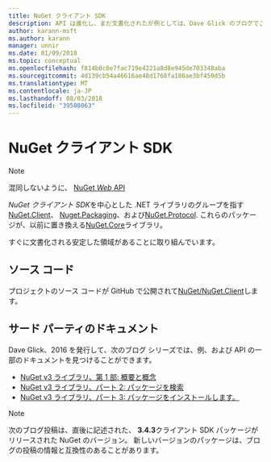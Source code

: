 ```yaml
---
title: NuGet クライアント SDK
description: API は進化し、まだ文書化されたが例としては、Dave Glick のブログでご確認いただけます。
author: karann-msft
ms.author: karann
manager: unnir
ms.date: 01/09/2018
ms.topic: conceptual
ms.openlocfilehash: f814b0c0e7fac719e4221a8d8e945de703348aba
ms.sourcegitcommit: 4d139cb54a46616ae48d1768fa108ae3bf450d5b
ms.translationtype: MT
ms.contentlocale: ja-JP
ms.lasthandoff: 08/03/2018
ms.locfileid: "39508063"
---
```

# <a name="nuget-client-sdk"></a>NuGet クライアント SDK

> [!Note]
> 混同しないように、 [NuGet *Web* API](https://docs.microsoft.com/en-us/nuget/api/overview)

*NuGet クライアント SDK*を中心とした .NET ライブラリのグループを指す[NuGet.Client](https://www.nuget.org/packages/NuGet.Client)、 [Nuget.Packaging](https://www.nuget.org/packages/NuGet.Packaging)、および[NuGet.Protocol](https://www.nuget.org/packages/NuGet.Protocol). これらのパッケージが、以前に置き換える[NuGet.Core](https://www.nuget.org/packages/NuGet.Core/)ライブラリ。

すぐに文書化される安定した領域があることに取り組んでいます。

## <a name="source-code"></a>ソース コード

プロジェクトのソース コードが GitHub で公開されて[NuGet/NuGet.Client](https://github.com/NuGet/NuGet.Client)します。

## <a name="third-party-documentation"></a>サード パーティのドキュメント

Dave Glick、2016 を発行して、次のブログ シリーズでは、例、および API の一部のドキュメントを見つけることができます。

- [NuGet v3 ライブラリ、第 1 部: 概要と概念](http://daveaglick.com/posts/exploring-the-nuget-v3-libraries-part-1)
- [NuGet v3 ライブラリ、パート 2: パッケージを検索](http://daveaglick.com/posts/exploring-the-nuget-v3-libraries-part-2)
- [NuGet v3 ライブラリ、パート 3: パッケージをインストールします。](http://daveaglick.com/posts/exploring-the-nuget-v3-libraries-part-3)

> [!Note]
> 次のブログ投稿は、直後に記述された、 **3.4.3**クライアント SDK パッケージがリリースされた NuGet のバージョン。
> 新しいバージョンのパッケージは、ブログの投稿の情報と互換性のあることがあります。
